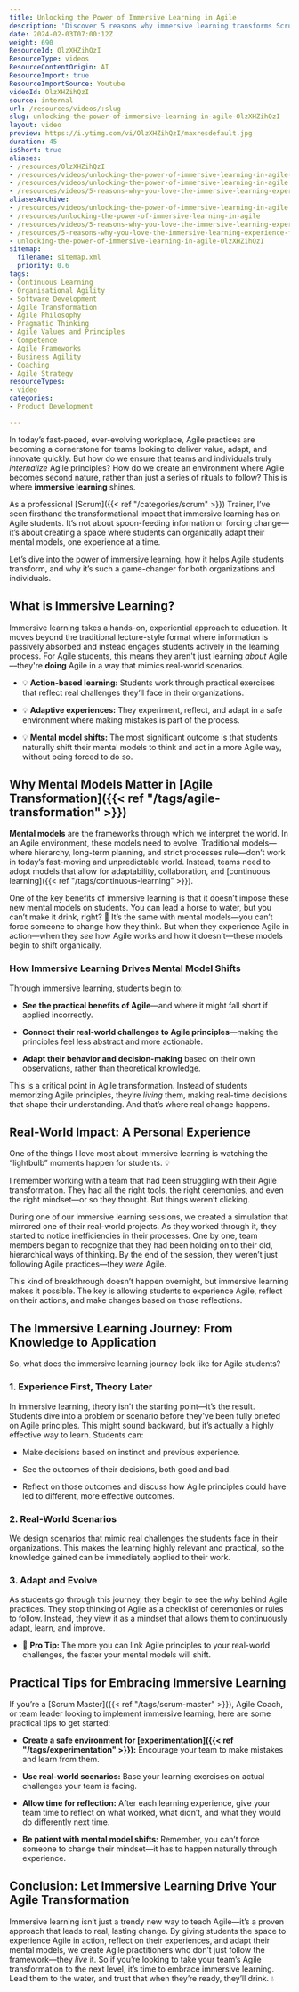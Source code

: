 ```yaml
---
title: Unlocking the Power of Immersive Learning in Agile
description: 'Discover 5 reasons why immersive learning transforms Scrum training for students! Join us for insights that inspire and elevate your Agile journey. #Scrum #Agile'
date: 2024-02-03T07:00:12Z
weight: 690
ResourceId: OlzXHZihQzI
ResourceType: videos
ResourceContentOrigin: AI
ResourceImport: true
ResourceImportSource: Youtube
videoId: OlzXHZihQzI
source: internal
url: /resources/videos/:slug
slug: unlocking-the-power-of-immersive-learning-in-agile-OlzXHZihQzI
layout: video
preview: https://i.ytimg.com/vi/OlzXHZihQzI/maxresdefault.jpg
duration: 45
isShort: true
aliases:
- /resources/OlzXHZihQzI
- /resources/videos/unlocking-the-power-of-immersive-learning-in-agile-OlzXHZihQzI
- /resources/videos/unlocking-the-power-of-immersive-learning-in-agile
- /resources/videos/5-reasons-why-you-love-the-immersive-learning-experience-for-students-part-4
aliasesArchive:
- /resources/videos/unlocking-the-power-of-immersive-learning-in-agile
- /resources/unlocking-the-power-of-immersive-learning-in-agile
- /resources/videos/5-reasons-why-you-love-the-immersive-learning-experience-for-students-part-4
- /resources/5-reasons-why-you-love-the-immersive-learning-experience-for-students-part-4
- unlocking-the-power-of-immersive-learning-in-agile-OlzXHZihQzI
sitemap:
  filename: sitemap.xml
  priority: 0.6
tags:
- Continuous Learning
- Organisational Agility
- Software Development
- Agile Transformation
- Agile Philosophy
- Pragmatic Thinking
- Agile Values and Principles
- Competence
- Agile Frameworks
- Business Agility
- Coaching
- Agile Strategy
resourceTypes:
- video
categories:
- Product Development

---
```

In today’s fast-paced, ever-evolving workplace, Agile practices are becoming a cornerstone for teams looking to deliver value, adapt, and innovate quickly. But how do we ensure that teams and individuals truly _internalize_ Agile principles? How do we create an environment where Agile becomes second nature, rather than just a series of rituals to follow? This is where **immersive learning** shines.

As a professional [Scrum]({{< ref "/categories/scrum" >}}) Trainer, I’ve seen firsthand the transformational impact that immersive learning has on Agile students. It’s not about spoon-feeding information or forcing change—it’s about creating a space where students can organically adapt their mental models, one experience at a time.

Let’s dive into the power of immersive learning, how it helps Agile students transform, and why it’s such a game-changer for both organizations and individuals.

## **What is Immersive Learning?**

Immersive learning takes a hands-on, experiential approach to education. It moves beyond the traditional lecture-style format where information is passively absorbed and instead engages students actively in the learning process. For Agile students, this means they aren't just learning _about_ Agile—they're **doing** Agile in a way that mimics real-world scenarios.

- 💡 **Action-based learning:** Students work through practical exercises that reflect real challenges they’ll face in their organizations.

- 💡 **Adaptive experiences:** They experiment, reflect, and adapt in a safe environment where making mistakes is part of the process.

- 💡 **Mental model shifts:** The most significant outcome is that students naturally shift their mental models to think and act in a more Agile way, without being forced to do so.

## **Why Mental Models Matter in [Agile Transformation]({{< ref "/tags/agile-transformation" >}})**

**Mental models** are the frameworks through which we interpret the world. In an Agile environment, these models need to evolve. Traditional models—where hierarchy, long-term planning, and strict processes rule—don’t work in today’s fast-moving and unpredictable world. Instead, teams need to adopt models that allow for adaptability, collaboration, and [continuous learning]({{< ref "/tags/continuous-learning" >}}).

One of the key benefits of immersive learning is that it doesn’t impose these new mental models on students. You can lead a horse to water, but you can’t make it drink, right? 🌊 It’s the same with mental models—you can’t force someone to change how they think. But when they experience Agile in action—when they _see_ how Agile works and how it doesn’t—these models begin to shift organically.

### **How Immersive Learning Drives Mental Model Shifts**

Through immersive learning, students begin to:

- **See the practical benefits of Agile**—and where it might fall short if applied incorrectly.

- **Connect their real-world challenges to Agile principles**—making the principles feel less abstract and more actionable.

- **Adapt their behavior and decision-making** based on their own observations, rather than theoretical knowledge.

This is a critical point in Agile transformation. Instead of students memorizing Agile principles, they’re _living_ them, making real-time decisions that shape their understanding. And that’s where real change happens.

## **Real-World Impact: A Personal Experience**

One of the things I love most about immersive learning is watching the “lightbulb” moments happen for students. 💡

I remember working with a team that had been struggling with their Agile transformation. They had all the right tools, the right ceremonies, and even the right mindset—or so they thought. But things weren’t clicking.

During one of our immersive learning sessions, we created a simulation that mirrored one of their real-world projects. As they worked through it, they started to notice inefficiencies in their processes. One by one, team members began to recognize that they had been holding on to their old, hierarchical ways of thinking. By the end of the session, they weren’t just following Agile practices—they _were_ Agile.

This kind of breakthrough doesn’t happen overnight, but immersive learning makes it possible. The key is allowing students to experience Agile, reflect on their actions, and make changes based on those reflections.

## **The Immersive Learning Journey: From Knowledge to Application**

So, what does the immersive learning journey look like for Agile students?

### **1\. Experience First, Theory Later**

In immersive learning, theory isn’t the starting point—it’s the result. Students dive into a problem or scenario before they've been fully briefed on Agile principles. This might sound backward, but it’s actually a highly effective way to learn. Students can:

- Make decisions based on instinct and previous experience.

- See the outcomes of their decisions, both good and bad.

- Reflect on those outcomes and discuss how Agile principles could have led to different, more effective outcomes.

### **2\. Real-World Scenarios**

We design scenarios that mimic real challenges the students face in their organizations. This makes the learning highly relevant and practical, so the knowledge gained can be immediately applied to their work.

### **3\. Adapt and Evolve**

As students go through this journey, they begin to see the _why_ behind Agile practices. They stop thinking of Agile as a checklist of ceremonies or rules to follow. Instead, they view it as a mindset that allows them to continuously adapt, learn, and improve.

- 🚀 **Pro Tip:** The more you can link Agile principles to your real-world challenges, the faster your mental models will shift.

## **Practical Tips for Embracing Immersive Learning**

If you’re a [Scrum Master]({{< ref "/tags/scrum-master" >}}), Agile Coach, or team leader looking to implement immersive learning, here are some practical tips to get started:

- **Create a safe environment for [experimentation]({{< ref "/tags/experimentation" >}}):** Encourage your team to make mistakes and learn from them.

- **Use real-world scenarios:** Base your learning exercises on actual challenges your team is facing.

- **Allow time for reflection:** After each learning experience, give your team time to reflect on what worked, what didn’t, and what they would do differently next time.

- **Be patient with mental model shifts:** Remember, you can’t force someone to change their mindset—it has to happen naturally through experience.

## **Conclusion: Let Immersive Learning Drive Your Agile Transformation**

Immersive learning isn’t just a trendy new way to teach Agile—it’s a proven approach that leads to real, lasting change. By giving students the space to experience Agile in action, reflect on their experiences, and adapt their mental models, we create Agile practitioners who don’t just follow the framework—they _live_ it. So if you’re looking to take your team’s Agile transformation to the next level, it’s time to embrace immersive learning. Lead them to the water, and trust that when they’re ready, they’ll drink. 💧
